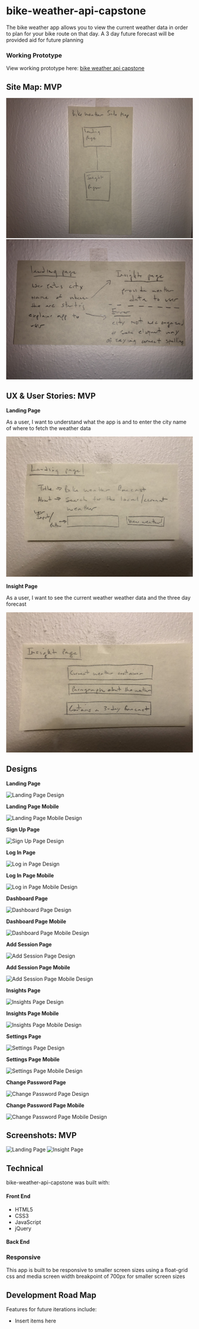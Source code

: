 # bike-weather-api-capstone

The bike weather app allows you to view the current weather data in order to plan for your bike route on that day. A 3 day future forecast will be provided aid for future planning


### Working Prototype

View working prototype here: [bike weather api capstone](https://.com/) 



## Site Map: MVP 

![Site Map](/github-images/site-map.jpg)
![User Flow](/github-images/user-flow.jpg)


## UX & User Stories: MVP

**Landing Page** 

As a user, I want to understand what the app is and to enter the city name of where to fetch the weather data

![Landing Page Design](/github-images/landing-page.jpg)


**Insight Page** 

As a user, I want to see the current weather weather data and the three day forecast

![Insight Page Design](/github-images/insight-page.jpg)


## Designs

**Landing Page** 

![Landing Page Design]()

**Landing Page Mobile** 

![Landing Page Mobile Design]()

**Sign Up Page** 

![Sign Up Page Design]()

**Log In Page** 

![Log in Page Design]()

**Log In Page Mobile** 

![Log in Page Mobile Design]()

**Dashboard Page** 

![Dashboard Page Design]()

**Dashboard Page Mobile** 

![Dashboard Page Mobile Design]()

**Add Session Page** 

![Add Session Page Design]()

**Add Session Page Mobile** 

![Add Session Page Mobile Design]()

**Insights Page** 

![Insights Page Design]()

**Insights Page Mobile** 

![Insights Page Mobile Design]()

**Settings Page** 

![Settings Page Design]()

**Settings Page Mobile** 

![Settings Page Mobile Design]()

**Change Password Page** 

![Change Password Page Design]()

**Change Password Page Mobile** 

![Change Password Page Mobile Design]()


## Screenshots: MVP

![Landing Page]()
![Insight Page]()

  
## Technical

bike-weather-api-capstone was built with: 

#### Front End

* HTML5
* CSS3
* JavaScript 
* jQuery 

#### Back End 




### Responsive
This app is built to be responsive to smaller screen sizes using a float-grid css and media screen width breakpoint of 700px for smaller screen sizes



## Development Road Map
Features for future iterations include: 
- Insert items here

